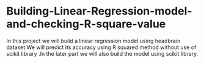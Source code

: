 # Building-Linear-Regression-model-and-checking-R-square-value
In this project we will build a linear regression model using headbrain dataset.We will predict its accuracy using R squared method without use of scikit library .In the later part we will also build the model using scikit library.
